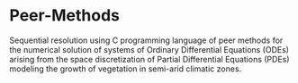 # Peer-Methods
Sequential resolution using C programming language of peer methods for the numerical solution of systems of Ordinary Differential Equations (ODEs) arising from the space discretization of Partial Differential Equations (PDEs) modeling the growth of vegetation in semi-arid climatic zones.
